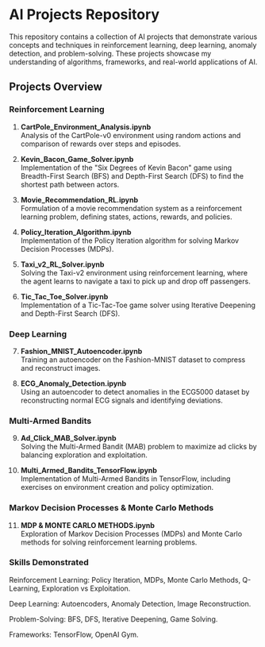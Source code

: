 # AI Projects Repository

This repository contains a collection of AI projects that demonstrate various concepts and techniques in reinforcement learning, deep learning, anomaly detection, and problem-solving. These projects showcase my understanding of algorithms, frameworks, and real-world applications of AI.

## Projects Overview

### Reinforcement Learning
1. **CartPole_Environment_Analysis.ipynb**  
   Analysis of the CartPole-v0 environment using random actions and comparison of rewards over steps and episodes.

2. **Kevin_Bacon_Game_Solver.ipynb**  
   Implementation of the "Six Degrees of Kevin Bacon" game using Breadth-First Search (BFS) and Depth-First Search (DFS) to find the shortest path between actors.

3. **Movie_Recommendation_RL.ipynb**  
   Formulation of a movie recommendation system as a reinforcement learning problem, defining states, actions, rewards, and policies.

4. **Policy_Iteration_Algorithm.ipynb**  
   Implementation of the Policy Iteration algorithm for solving Markov Decision Processes (MDPs).

5. **Taxi_v2_RL_Solver.ipynb**  
   Solving the Taxi-v2 environment using reinforcement learning, where the agent learns to navigate a taxi to pick up and drop off passengers.

6. **Tic_Tac_Toe_Solver.ipynb**  
   Implementation of a Tic-Tac-Toe game solver using Iterative Deepening and Depth-First Search (DFS).

### Deep Learning
7. **Fashion_MNIST_Autoencoder.ipynb**  
   Training an autoencoder on the Fashion-MNIST dataset to compress and reconstruct images.

8. **ECG_Anomaly_Detection.ipynb**  
   Using an autoencoder to detect anomalies in the ECG5000 dataset by reconstructing normal ECG signals and identifying deviations.

### Multi-Armed Bandits
9. **Ad_Click_MAB_Solver.ipynb**  
   Solving the Multi-Armed Bandit (MAB) problem to maximize ad clicks by balancing exploration and exploitation.

10. **Multi_Armed_Bandits_TensorFlow.ipynb**  
    Implementation of Multi-Armed Bandits in TensorFlow, including exercises on environment creation and policy optimization.

### Markov Decision Processes & Monte Carlo Methods
11. **MDP & MONTE CARLO METHODS.ipynb**  
    Exploration of Markov Decision Processes (MDPs) and Monte Carlo methods for solving reinforcement learning problems.
### Skills Demonstrated
Reinforcement Learning: Policy Iteration, MDPs, Monte Carlo Methods, Q-Learning, Exploration vs Exploitation.

Deep Learning: Autoencoders, Anomaly Detection, Image Reconstruction.

Problem-Solving: BFS, DFS, Iterative Deepening, Game Solving.

Frameworks: TensorFlow, OpenAI Gym.
